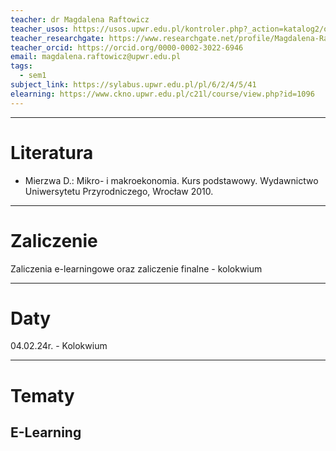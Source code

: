 ```yaml
---
teacher: dr Magdalena Raftowicz
teacher_usos: https://usos.upwr.edu.pl/kontroler.php?_action=katalog2/osoby/pokazOsobe&os_id=16599
teacher_researchgate: https://www.researchgate.net/profile/Magdalena-Raftowicz-2
teacher_orcid: https://orcid.org/0000-0002-3022-6946
email: magdalena.raftowicz@upwr.edu.pl
tags:
  - sem1
subject_link: https://sylabus.upwr.edu.pl/pl/6/2/4/5/41
elearning: https://www.ckno.upwr.edu.pl/c21l/course/view.php?id=1096
---
```


---

# Literatura

- Mierzwa D.: Mikro- i makroekonomia. Kurs podstawowy. Wydawnictwo Uniwersytetu Przyrodniczego, Wrocław 2010.

---

# Zaliczenie

Zaliczenia e-learningowe oraz zaliczenie finalne - kolokwium

---

# Daty

04.02.24r. - Kolokwium

---

# Tematy

## E-Learning
